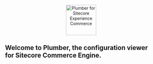 <p align="center"><a href="http://plumber-sc.com" target="_blank"><img width="100" src="http://plumber-sxc.com/images/logo.png" alt="Plumber for Sitecore Experience Commerce"></a></p>

## Welcome to Plumber, the configuration viewer for Sitecore Commerce Engine.
